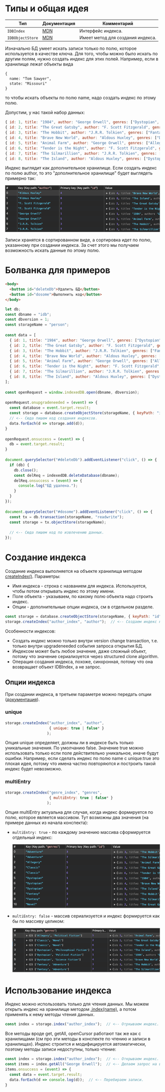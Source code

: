# Типы и общая идея

| Тип              | Документация                                                 | Комментарий                       |
| ---------------- | ------------------------------------------------------------ | --------------------------------- |
| `IDBIndex`       | [MDN](https://developer.mozilla.org/en-US/docs/Web/API/IDBIndex) | Интерфейс индекса.                |
| `IDBObjectStore` | [MDN](https://developer.mozilla.org/en-US/docs/Web/API/IDBObjectStore) | Имеет метод для создания индекса. |

Изначально БД умеет искать записи только по полю, которое используется в качестве ключа. Для того, чтобы можно было искать по другим полям, нужно создать индекс для этих полей. Например, если в хранилище лежат объекты вида

```
{
  name: "Tom Sawyer",
  state: "Missouri"
}
```

то чтобы искать объекты по полю name, надо создать индекс по этому полю.

Допустим, у нас такой набор данных:

```javascript
{ id: 1, title: "1984", author: "George Orwell", genres: ["Dystopian", "Political Fiction"] },
{ id: 2, title: "The Great Gatsby", author: "F. Scott Fitzgerald", genres: ["Classic", "Novel"] },
{ id: 3, title: "The Hobbit", author: "J.R.R. Tolkien", genres: ["Fantasy", "Adventure"] },
{ id: 4, title: "Brave New World", author: "Aldous Huxley", genres: ["Dystopian", "Science Fiction"] },
{ id: 5, title: "Animal Farm", author: "George Orwell", genres: ["Allegory", "Political Fiction"] },
{ id: 6, title: "Tender is the Night", author: "F. Scott Fitzgerald", genres: ["Classic", "Novel"] },
{ id: 7, title: "The Silmarillion", author: "J.R.R. Tolkien", genres: ["Fantasy", "Adventure"] },
{ id: 8, title: "The Island", author: "Aldous Huxley", genres: ["Dystopian", "Philosophical Fiction"] }
```

Индекс выглядит как дополнительное хранилище. Если создать индекс по полю author, то это "дополнительное хранилище" будет выглядеть примерно так:

![index_basic](img/index_basic.png)

Записи хранятся в сортированном виде, а сортировка идет по полю, указанному при создании индекса. За счет этого мы получаем возможность искать данные по этому полю.

# Болванка для примеров

```html
<body>
  <button id="deleteDb">Удалить БД</button>
  <button id="dosome">Выполнить код</button>
</body>
```

```javascript
let db;
const dbname = "idb";
const dbversion = 1;
const storageName = "person";

const data = [
  { id: 1, title: "1984", author: "George Orwell", genres: ["Dystopian", "Political Fiction"] },
  { id: 2, title: "The Great Gatsby", author: "F. Scott Fitzgerald", genres: ["Classic", "Novel"] },
  { id: 3, title: "The Hobbit", author: "J.R.R. Tolkien", genres: ["Fantasy", "Adventure"] },
  { id: 4, title: "Brave New World", author: "Aldous Huxley", genres: ["Dystopian", "Science Fiction"] },
  { id: 5, title: "Animal Farm", author: "George Orwell", genres: ["Allegory", "Political Fiction"] },
  { id: 6, title: "Tender is the Night", author: "F. Scott Fitzgerald", genres: ["Classic", "Novel"] },
  { id: 7, title: "The Silmarillion", author: "J.R.R. Tolkien", genres: ["Fantasy", "Adventure"] },
  { id: 8, title: "The Island", author: "Aldous Huxley", genres: ["Dystopian", "Philosophical Fiction"] }
];

const openRequest = window.indexedDB.open(dbname, dbversion);

openRequest.onupgradeneeded = (event) => {
  const database = event.target.result;
  const storage = database.createObjectStore(storageName, { keyPath: "id" });
  // <-- Сюда пишем код создания индексов.
  data.forEach(d => storage.add(d));
}

openRequest.onsuccess = (event) => {
  db = event.target.result;
}

document.querySelector("#deleteDb").addEventListener("click", () => {
  if (db) {
    db.close();
    const delReq = indexedDB.deleteDatabase(dbname);
    delReq.onsuccess = (event) => {
      console.log("БД удалена.");
    }
  }
});

document.querySelector("#dosome").addEventListener("click", () => {
  const tx = db.transaction(storageName, "readwrite");
  const storage = tx.objectStore(storageName);

  // <-- Сюда пишем код по извлечению данных.
});
```



# Создание индекса

Создание индекса выполняется на объекте хранилища методом [createIndex()](https://developer.mozilla.org/en-US/docs/Web/API/IDBObjectStore/createIndex). Параметры:

* Имя индекса - строка с названием для индекса. Используется, чтобы потом открывать индекс по этому имени.
* Поле объекта - указываем, по какому полю объекта надо строить индекс.
* Опции - дополнительные опции индекса, см в отдельном разделе.

```javascript
const storage = database.createObjectStore(storageName, { keyPath: "id" });
storage.createIndex("author_index", "author");  // <-- Создаем индекс на хранилище.
```

Особенности индексов:

* Создать индекс можно только внутри version change transaction, т.е. только внутри upgradeneeded события запроса открытия БД.
* Индексом может быть любое значение, даже сложный объект, потому что значение сериализуется через structured clone algorithm.
* Операция создания индекса, похоже, синхронная, потому что она возвращает объект IDBIndex, а не запрос.

## Опции индекса

При создании индекса, в третьем параметре можно передать опции ([документация](https://developer.mozilla.org/en-US/docs/Web/API/IDBObjectStore/createIndex#options)).

### unique

```javascript
storage.createIndex("author_index", "author", 
                    { unique: true | false* }
                   );
```

Опция unique определяет, должны ли в индексе быть только уникальные значения. По умолчанию false. Значение true можно использовать только если поле действительно уникальное, иначе будут ошибки. Например, если сделать индекс по полю name с unique:true это плохая идея, потому что имена частно повторяются и построить такой индекс будет невозможно.

### multiEntry

```javascript
storage.createIndex("genre_index", "genres", 
                    { multiEntry: true | false* }
                   );
```

Опция multiEntry актуальна для случая, когда индекс формируется по полю, которое является массивом. Тут возможны два значения (на примере данных из начала конспекта):

* `multiEntry: true` - по каждому значению массива сформируется отдельный индекс:

  ![index_multiEntry_true](img/index_multiEntry_true.png)

* `multiEntry: false` - массив сериализуется и индекс формируется как бы по массиву целиком:

  ![index_multiEntry_false](img/index_multiEntry_false-8926757.png)

# Использование индекса

Индекс можно использовать только для чтения данных. Мы можем открыть индекс на хранилище методом [.index(name)](https://developer.mozilla.org/en-US/docs/Web/API/IDBObjectStore/index), а потом применять к нему методы чтения данных.

```javascript
const index = storage.index("author_index");  // <-- Отркываем индекс.
```

Все методы вроде get, getAll, openCursor работают так же как с хранилищами (см про эти методы в конспекте по чтению и записи в хранилищах). Индекс строится и модифицируется автоматически, поэтому методы записи недоступны, только чтение:

```javascript
const index = storage.index("author_index");  // <-- Открываем индекс.
const items = index.getAll("George Orwell");  // <-- Делаем запрос на выбор данных.
items.onsuccess = (event) => {
  const data = event.target.result;
  data.forEach(d => console.log(d));  // <-- Перебираем записи.
}
```

